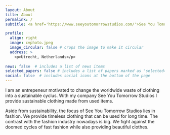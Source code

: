 ```yaml
---
layout: About
title: About
permalink: /
subtitle: <a href='https://www.seeyoutomorrowstudios.com/'>See You Tomorrow Studios</a>.

profile:
  align: right
  image: cvphoto.jpeg
  image_circular: false # crops the image to make it circular
  address: >
    <p>Utrecht, Netherlands</p>    
    
news: false  # includes a list of news items
selected_papers: false # includes a list of papers marked as "selected={true}"
social: false  # includes social icons at the bottom of the page
---
```


I am an entrepeneur motivated to change the worldwide waste of clothing into a sustainable cyclus. With my company See You Tomorrow Studios I provide sustainable clothing made from used items. 

Aside from sustainability, the focus of See You Tomorrow Studios lies in fashion. We provide timeless clothing that can be used for long time. The contrast with the fashion industry nowadays is big. We fight against the doomed cycles of fast fashion while also providing beautiful clothes.

